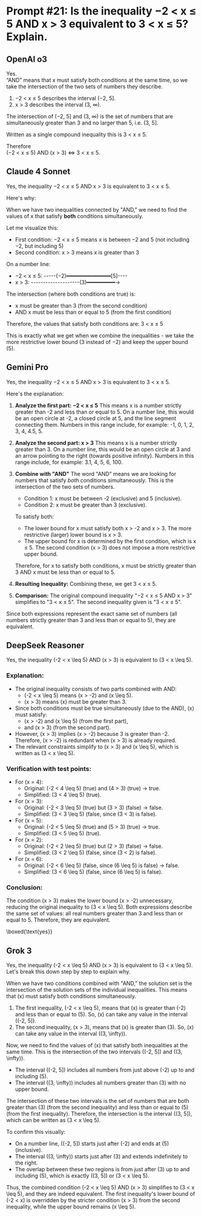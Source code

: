 # Prompt #21: Is the inequality  −2 < x ≤ 5 AND x > 3 equivalent to 3 < x ≤ 5? Explain.

## OpenAI o3
Yes.  
“AND” means that x must satisfy both conditions at the same time, so we take the intersection of the two sets of numbers they describe.

1. −2 < x ≤ 5 describes the interval (−2, 5].
2. x > 3 describes the interval (3, ∞).

The intersection of (−2, 5] and (3, ∞) is the set of numbers that are simultaneously greater than 3 and no larger than 5, i.e. (3, 5].

Written as a single compound inequality this is 3 < x ≤ 5.

Therefore  
(−2 < x ≤ 5) AND (x > 3)  ⇔  3 < x ≤ 5.

## Claude 4 Sonnet
Yes, the inequality −2 < x ≤ 5 AND x > 3 is equivalent to 3 < x ≤ 5.

Here's why:

When we have two inequalities connected by "AND," we need to find the values of x that satisfy **both** conditions simultaneously.

Let me visualize this:
- First condition: −2 < x ≤ 5 means x is between −2 and 5 (not including −2, but including 5)
- Second condition: x > 3 means x is greater than 3

On a number line:
- −2 < x ≤ 5: -----(−2)━━━━━━━━━━━━━━[5]----
- x > 3: --------------------(3)━━━━━━━━━→

The intersection (where both conditions are true) is:
- x must be greater than 3 (from the second condition)
- AND x must be less than or equal to 5 (from the first condition)

Therefore, the values that satisfy both conditions are: 3 < x ≤ 5

This is exactly what we get when we combine the inequalities - we take the more restrictive lower bound (3 instead of −2) and keep the upper bound (5).

## Gemini Pro
Yes, the inequality −2 < x ≤ 5 AND x > 3 is equivalent to 3 < x ≤ 5.

Here's the explanation:

1.  **Analyze the first part: −2 < x ≤ 5**
    This means x is a number strictly greater than -2 and less than or equal to 5.
    On a number line, this would be an open circle at -2, a closed circle at 5, and the line segment connecting them.
    Numbers in this range include, for example: -1, 0, 1, 2, 3, 4, 4.5, 5.

2.  **Analyze the second part: x > 3**
    This means x is a number strictly greater than 3.
    On a number line, this would be an open circle at 3 and an arrow pointing to the right (towards positive infinity).
    Numbers in this range include, for example: 3.1, 4, 5, 6, 100.

3.  **Combine with "AND"**
    The word "AND" means we are looking for numbers that satisfy *both* conditions simultaneously. This is the intersection of the two sets of numbers.

    *   Condition 1: x must be between -2 (exclusive) and 5 (inclusive).
    *   Condition 2: x must be greater than 3 (exclusive).

    To satisfy both:
    *   The lower bound for x must satisfy both x > -2 and x > 3. The more restrictive (larger) lower bound is x > 3.
    *   The upper bound for x is determined by the first condition, which is x ≤ 5. The second condition (x > 3) does not impose a more restrictive upper bound.

    Therefore, for x to satisfy both conditions, x must be strictly greater than 3 AND x must be less than or equal to 5.

4.  **Resulting Inequality:**
    Combining these, we get 3 < x ≤ 5.

5.  **Comparison:**
    The original compound inequality "−2 < x ≤ 5 AND x > 3" simplifies to "3 < x ≤ 5".
    The second inequality given is "3 < x ≤ 5".

Since both expressions represent the exact same set of numbers (all numbers strictly greater than 3 and less than or equal to 5), they are equivalent.

## DeepSeek Reasoner
Yes, the inequality \(-2 < x \leq 5\) AND \(x > 3\) is equivalent to \(3 < x \leq 5\).

### Explanation:
- The original inequality consists of two parts combined with AND:  
  - \(-2 < x \leq 5\) means \(x > -2\) and \(x \leq 5\).  
  - \(x > 3\) means \(x\) must be greater than 3.  
- Since both conditions must be true simultaneously (due to the AND), \(x\) must satisfy:  
  - \(x > -2\) and \(x \leq 5\) (from the first part),  
  - and \(x > 3\) (from the second part).  
- However, \(x > 3\) implies \(x > -2\) because 3 is greater than -2. Therefore, \(x > -2\) is redundant when \(x > 3\) is already required.  
- The relevant constraints simplify to \(x > 3\) and \(x \leq 5\), which is written as \(3 < x \leq 5\).

### Verification with test points:
- For \(x = 4\):  
  - Original: \(-2 < 4 \leq 5\) (true) and \(4 > 3\) (true) → true.  
  - Simplified: \(3 < 4 \leq 5\) (true).  
- For \(x = 3\):  
  - Original: \(-2 < 3 \leq 5\) (true) but \(3 > 3\) (false) → false.  
  - Simplified: \(3 < 3 \leq 5\) (false, since \(3 < 3\) is false).  
- For \(x = 5\):  
  - Original: \(-2 < 5 \leq 5\) (true) and \(5 > 3\) (true) → true.  
  - Simplified: \(3 < 5 \leq 5\) (true).  
- For \(x = 2\):  
  - Original: \(-2 < 2 \leq 5\) (true) but \(2 > 3\) (false) → false.  
  - Simplified: \(3 < 2 \leq 5\) (false, since \(3 < 2\) is false).  
- For \(x = 6\):  
  - Original: \(-2 < 6 \leq 5\) (false, since \(6 \leq 5\) is false) → false.  
  - Simplified: \(3 < 6 \leq 5\) (false, since \(6 \leq 5\) is false).  

### Conclusion:
The condition \(x > 3\) makes the lower bound \(x > -2\) unnecessary, reducing the original inequality to \(3 < x \leq 5\). Both expressions describe the same set of values: all real numbers greater than 3 and less than or equal to 5. Therefore, they are equivalent.

\boxed{\text{yes}}

## Grok 3
Yes, the inequality \(-2 < x \leq 5\) AND \(x > 3\) is equivalent to \(3 < x \leq 5\). Let's break this down step by step to explain why.

When we have two conditions combined with "AND," the solution set is the intersection of the solution sets of the individual inequalities. This means that \(x\) must satisfy both conditions simultaneously.

1. The first inequality, \(-2 < x \leq 5\), means that \(x\) is greater than \(-2\) and less than or equal to \(5\). So, \(x\) can take any value in the interval \((-2, 5]\).
2. The second inequality, \(x > 3\), means that \(x\) is greater than \(3\). So, \(x\) can take any value in the interval \((3, \infty)\).

Now, we need to find the values of \(x\) that satisfy both inequalities at the same time. This is the intersection of the two intervals \((-2, 5]\) and \((3, \infty)\).

- The interval \((-2, 5]\) includes all numbers from just above \(-2\) up to and including \(5\).
- The interval \((3, \infty)\) includes all numbers greater than \(3\) with no upper bound.

The intersection of these two intervals is the set of numbers that are both greater than \(3\) (from the second inequality) and less than or equal to \(5\) (from the first inequality). Therefore, the intersection is the interval \((3, 5]\), which can be written as \(3 < x \leq 5\).

To confirm this visually:
- On a number line, \((-2, 5]\) starts just after \(-2\) and ends at \(5\) (inclusive).
- The interval \((3, \infty)\) starts just after \(3\) and extends indefinitely to the right.
- The overlap between these two regions is from just after \(3\) up to and including \(5\), which is exactly \((3, 5]\) or \(3 < x \leq 5\).

Thus, the combined condition \(-2 < x \leq 5\) AND \(x > 3\) simplifies to \(3 < x \leq 5\), and they are indeed equivalent. The first inequality's lower bound of \(-2 < x\) is overridden by the stricter condition \(x > 3\) from the second inequality, while the upper bound remains \(x \leq 5\).

